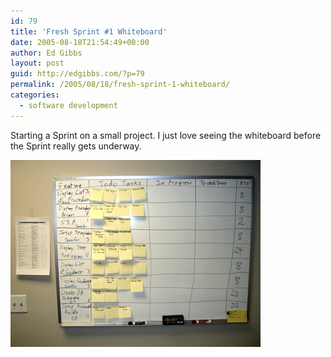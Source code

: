 ```yaml
---
id: 79
title: 'Fresh Sprint #1 Whiteboard'
date: 2005-08-18T21:54:49+00:00
author: Ed Gibbs
layout: post
guid: http://edgibbs.com/?p=79
permalink: /2005/08/18/fresh-sprint-1-whiteboard/
categories:
  - software development
---
```

Starting a Sprint on a small project. I just love seeing the whiteboard before the Sprint really gets underway.

![](/images/new_sprint_board.jpg)